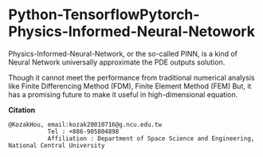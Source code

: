 # Python-TensorflowPytorch-Physics-Informed-Neural-Netowork

Physics-Informed-Neural-Network, or the so-called PINN, is a kind of Neural Network universally approximate the PDE outputs solution. 

Though it cannot meet the performance from traditional numerical analysis like Finite Differencing Method (FDM), Finite Element Method (FEM)
But, it has a promising future to make it useful in high-dimensional equation.

**Citation**
```
@KozakHou, email:kozak20010716@g.ncu.edu.tw
           Tel : +886-905804898
           Affiliation : Department of Space Science and Engineering, National Central University 
```
